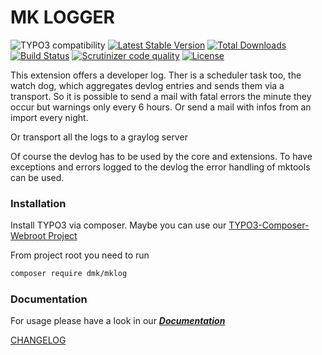 MK LOGGER
=========

![TYPO3 compatibility](https://img.shields.io/badge/TYPO3-6.2%20%7C%207.6%20%7C%208.7%20%7C%209.5-orange?maxAge=3600&style=flat-square&logo=typo3)
[![Latest Stable Version](https://img.shields.io/packagist/v/dmk/mklog.svg?maxAge=3600&style=flat-square&logo=composer)](https://packagist.org/packages/dmk/mklog)
[![Total Downloads](https://img.shields.io/packagist/dt/dmk/mklog.svg?maxAge=3600&style=flat-square)](https://packagist.org/packages/dmk/mklog)
[![Build Status](https://img.shields.io/travis/DMKEBUSINESSGMBH/typo3-mklog.svg?maxAge=3600&style=flat-square&logo=travis)](https://travis-ci.com/DMKEBUSINESSGMBH/typo3-mklog)
[![Scrutinizer code quality](https://img.shields.io/scrutinizer/quality/g/DMKEBUSINESSGMBH/typo3-mklog/master?maxAge=3600&style=flat-square&logo=scrutinizerci)](https://scrutinizer-ci.com/g/DMKEBUSINESSGMBH/typo3-mklog/?branch=master)
[![License](https://img.shields.io/packagist/l/dmk/mklog.svg?maxAge=3600&style=flat-square&logo=gnu)](https://packagist.org/packages/dmk/mklog)


This extension offers a developer log. 
Ther is a scheduler task too, the watch dog, which aggregates devlog entries and sends them via a transport.
So it is possible to send a mail with fatal errors the minute they occur but warnings only every 6 hours. 
Or send a mail with infos from an import every night.

Or transport all the logs to a graylog server

Of course the devlog has to be used by the core and extensions.
To have exceptions and errors logged to the devlog the error handling of mktools can be used.

### Installation
Install TYPO3 via composer.
Maybe you can use our [TYPO3-Composer-Webroot Project](https://github.com/DMKEBUSINESSGMBH/typo3-composer-webroot)

From project root you need to run
```bash
composer require dmk/mklog
```

### Documentation

For usage please have a look in our **_[Documentation](Documentation/Index.md)_**

[CHANGELOG](Documentation/CHANGELOG.md)
